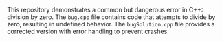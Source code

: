 This repository demonstrates a common but dangerous error in C++: division by zero.  The `bug.cpp` file contains code that attempts to divide by zero, resulting in undefined behavior. The `bugSolution.cpp` file provides a corrected version with error handling to prevent crashes.